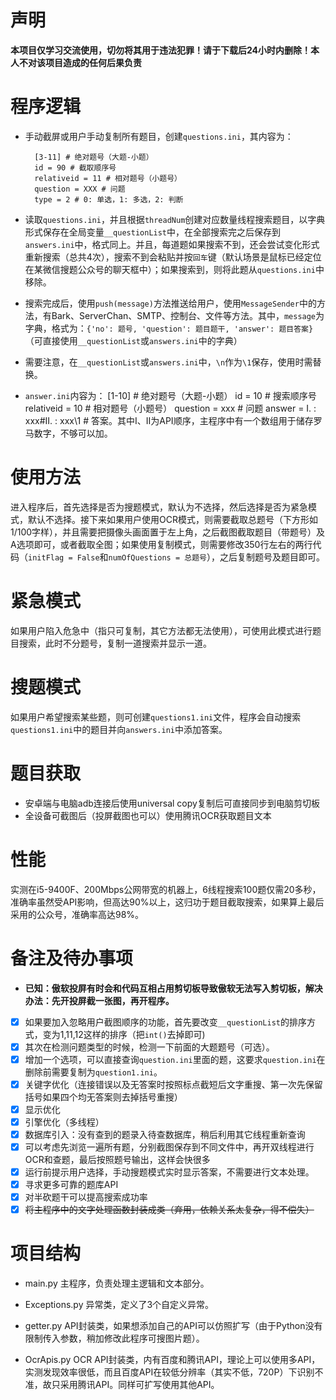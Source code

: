 # 声明
**本项目仅学习交流使用，切勿将其用于违法犯罪！请于下载后24小时内删除！本人不对该项目造成的任何后果负责**

# 程序逻辑
- 手动截屏或用户手动复制所有题目，创建`questions.ini`，其内容为：  

        [3-11] # 绝对题号（大题-小题）
        id = 90 # 截取顺序号
        relativeid = 11 # 相对题号（小题号）
        question = XXX # 问题
        type = 2 # 0: 单选，1: 多选，2: 判断
        
- 读取`questions.ini`，并且根据`threadNum`创建对应数量线程搜索题目，以字典形式保存在全局变量`__questionList`中，在全部搜索完之后保存到`answers.ini`中，格式同上。并且，每道题如果搜索不到，还会尝试变化形式重新搜索（总共4次），搜索不到会粘贴并按`回车`键（默认场景是鼠标已经定位在某微信搜题公众号的聊天框中）；如果搜索到，则将此题从`questions.ini`中移除。
- 搜索完成后，使用`push(message)`方法推送给用户，使用`MessageSender`中的方法，有Bark、ServerChan、SMTP、控制台、文件等方法。其中，`message`为字典，格式为：`{'no': 题号, 'question': 题目题干, 'answer': 题目答案}`（可直接使用`__questionList`或`answers.ini`中的字典）
- 需要注意，在`__questionList`或`answers.ini`中，`\n`作为`\1`保存，使用时需替换。
- `answer.ini`内容为：
        [1-10] # 绝对题号（大题-小题）
        id = 10 # 搜索顺序号
        relativeid = 10 # 相对题号（小题号）
        question = xxx # 问题
        answer = I. : xxx#II. : xxx\1 # 答案。其中I、II为API顺序，主程序中有一个数组用于储存罗马数字，不够可以加。

# 使用方法
进入程序后，首先选择是否为搜题模式，默认为不选择，然后选择是否为紧急模式，默认不选择。接下来如果用户使用OCR模式，则需要截取总题号（下方形如1/100字样），并且需要把摄像头画面置于左上角，之后截图截取题目（带题号）及A选项即可，或者截取全图；如果使用复制模式，则需要修改350行左右的两行代码（`initFlag = False`和`numOfQuestions = 总题号`），之后复制题号及题目即可。
  
# 紧急模式
如果用户陷入危急中（指只可复制，其它方法都无法使用），可使用此模式进行题目搜索，此时不分题号，复制一道搜索并显示一道。

# 搜题模式
如果用户希望搜索某些题，则可创建`questions1.ini`文件，程序会自动搜索`questions1.ini`中的题目并向`answers.ini`中添加答案。

# 题目获取
- 安卓端与电脑adb连接后使用universal copy复制后可直接同步到电脑剪切板
- 全设备可截图后（投屏截图也可以）使用腾讯OCR获取题目文本

# 性能
实测在i5-9400F、200Mbps公网带宽的机器上，6线程搜索100题仅需20多秒，准确率虽然受API影响，但高达90%以上，这归功于题目截取搜索，如果算上最后采用的公众号，准确率高达98%。

# 备注及待办事项
- **已知：傲软投屏有时会和代码互相占用剪切板导致傲软无法写入剪切板，解决办法：先开投屏截一张图，再开程序。** 
- [x] 如果要加入忽略用户截图顺序的功能，首先要改变`__questionList`的排序方式，变为1,11,12这样的排序（把`int()`去掉即可)  
- [x] 其次在检测问题类型的时候，检测一下前面的大题题号（可选）。  
- [X] 增加一个选项，可以直接查询`question.ini`里面的题，这要求`question.ini`在删除前需要复制为`question1.ini`。  
- [X] 关键字优化（连接错误以及无答案时按照标点截短后文字重搜、第一次先保留括号如果四个均无答案则去掉括号重搜）  
- [X] 显示优化  
- [X] 引擎优化（多线程）  
- [X] 数据库引入：没有查到的题录入待查数据库，稍后利用其它线程重新查询  
- [X] 可以考虑先浏览一遍所有题，分别截图保存到不同文件中，再开双线程进行OCR和查题，最后按照题号输出，这样会快很多  
- [X] 运行前提示用户选择，手动搜题模式实时显示答案，不需要进行文本处理。  
- [X] 寻求更多可靠的题库API  
- [X] 对半砍题干可以提高搜索成功率  
- [X] ~~将主程序中的文字处理函数封装成类（弃用，依赖关系太复杂，得不偿失）~~

# 项目结构
- main.py
主程序，负责处理主逻辑和文本部分。  
  
- Exceptions.py
异常类，定义了3个自定义异常。  
  
- getter.py
API封装类，如果想添加自己的API可以仿照扩写（由于Python没有限制传入参数，稍加修改此程序可搜图片题）。  
  
- OcrApis.py
OCR API封装类，内有百度和腾讯API，理论上可以使用多API，实测发现效率很低，而且百度API在较低分辨率（其实不低，720P）下识别不准，故只采用腾讯API。同样可扩写使用其他API。
